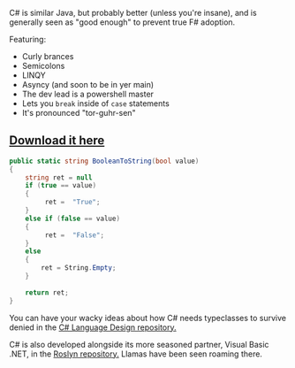 C# is similar Java, but probably better (unless you're insane), and is generally seen as "good enough" to prevent true F# adoption.

Featuring:

* Curly brances
* Semicolons
* LINQY
* Asyncy (and soon to be in yer main)
* The dev lead is a powershell master
* Lets you `break` inside of `case` statements
* It's pronounced "tor-guhr-sen"

## [Download it here](https://www.microsoft.com/net/core)

```csharp
public static string BooleanToString(bool value)
{
    string ret = null
    if (true == value)
    {
         ret =  "True";
    }
    else if (false == value)
    {
         ret =  "False";
    }
    else
    {
        ret = String.Empty;
    }
    
    return ret;
}
```

You can have your wacky ideas about how C# needs typeclasses to survive denied in the [C# Language Design repository.](https://github.com/dotnet/csharplang)

C# is also developed alongside its more seasoned partner, Visual Basic .NET, in the [Roslyn repository.](https://github.com/dotnet/roslyn)  Llamas have been seen roaming there.
